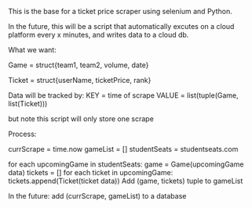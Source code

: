 This is the base for a ticket price scraper using selenium and Python.

In the future, this will be a script that automatically excutes on a cloud platform every x minutes,
 and writes data to a cloud db.

What we want:

Game = struct{team1, team2, volume, date}

Ticket = struct{userName, ticketPrice, rank}

Data will be tracked by:
KEY = time of scrape
VALUE = list(tuple(Game, list(Ticket)))

but note this script will only store one scrape

Process:

currScrape = time.now
gameList = []
studentSeats = studentseats.com

for each upcomingGame in studentSeats:
    game = Game(upcomingGame data)
    tickets = []
    for each ticket in upcomingGame:
        tickets.append(Ticket(ticket data))
    Add (game, tickets) tuple to gameList

In the future: 
add (currScrape, gameList) to a database